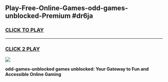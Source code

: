 
## Play-Free-Online-Games-odd-games-unblocked-Premium #dr6ja
<h3>
<a href="https://premium.freeplayer.one?title=odd-games-unblocked&ref=8M">CLICK TO PLAY</a></h3>
<hr>

<h3>
<a href="https://premium.freeplayer.one?title=odd-games-unblocked&ref=8M">CLICK 2 PLAY</a>
  
</h3>

<a href="https://premium.freeplayer.one?title=odd-games-unblocked&ref=8M"><img src="https://clearcache.store/games.png"></a>


**odd-games-unblocked games unblocked: Your Gateway to Fun and Accessible Online Gaming**
